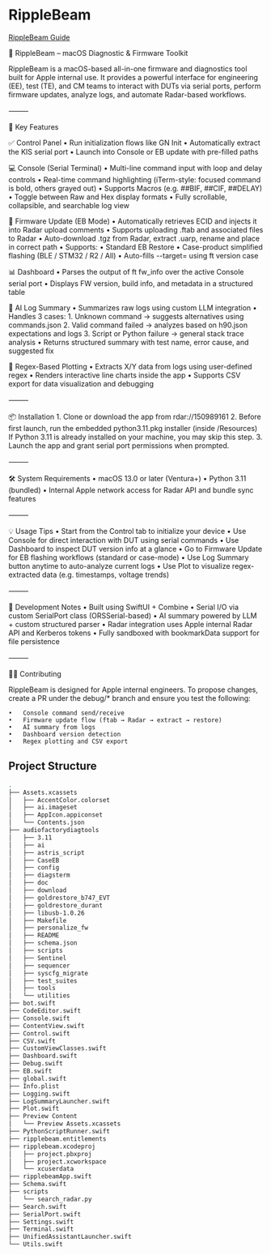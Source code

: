 #  RippleBeam
[RippleBeam Guide](https://confluence.sd.apple.com/display/AFD/RippleBeam)

📡 RippleBeam – macOS Diagnostic & Firmware Toolkit

RippleBeam is a macOS-based all-in-one firmware and diagnostics tool built for Apple internal use. It provides a powerful interface for engineering (EE), test (TE), and CM teams to interact with DUTs via serial ports, perform firmware updates, analyze logs, and automate Radar-based workflows.

⸻

🧩 Key Features

✅ Control Panel
	•	Run initialization flows like GN Init
	•	Automatically extract the KIS serial port
	•	Launch into Console or EB update with pre-filled paths

💻 Console (Serial Terminal)
	•	Multi-line command input with loop and delay controls
	•	Real-time command highlighting (iTerm-style: focused command is bold, others grayed out)
	•	Supports Macros (e.g. ##BIF, ##CIF, ##DELAY)
	•	Toggle between Raw and Hex display formats
	•	Fully scrollable, collapsible, and searchable log view

🔧 Firmware Update (EB Mode)
	•	Automatically retrieves ECID and injects it into Radar upload comments
	•	Supports uploading .ftab and associated files to Radar
	•	Auto-download .tgz from Radar, extract .uarp, rename and place in correct path
	•	Supports:
	•	Standard EB Restore
	•	Case-product simplified flashing (BLE / STM32 / R2 / All)
	•	Auto-fills --target= using ft version case

📊 Dashboard
	•	Parses the output of ft fw_info over the active Console serial port
	•	Displays FW version, build info, and metadata in a structured table

🤖 AI Log Summary
	•	Summarizes raw logs using custom LLM integration
	•	Handles 3 cases:
	1.	Unknown command → suggests alternatives using commands.json
	2.	Valid command failed → analyzes based on h90.json expectations and logs
	3.	Script or Python failure → general stack trace analysis
	•	Returns structured summary with test name, error cause, and suggested fix

📁 Regex-Based Plotting
	•	Extracts X/Y data from logs using user-defined regex
	•	Renders interactive line charts inside the app
	•	Supports CSV export for data visualization and debugging

⸻

📦 Installation
	1.	Clone or download the app from rdar://150989161
	2.	Before first launch, run the embedded python3.11.pkg installer (inside /Resources)
    If Python 3.11 is already installed on your machine, you may skip this step.
	3.	Launch the app and grant serial port permissions when prompted.

⸻

🛠 System Requirements
	•	macOS 13.0 or later (Ventura+)
	•	Python 3.11 (bundled)
	•	Internal Apple network access for Radar API and bundle sync features

⸻

💡 Usage Tips
	•	Start from the Control tab to initialize your device
	•	Use Console for direct interaction with DUT using serial commands
	•	Use Dashboard to inspect DUT version info at a glance
	•	Go to Firmware Update for EB flashing workflows (standard or case-mode)
	•	Use Log Summary button anytime to auto-analyze current logs
	•	Use Plot to visualize regex-extracted data (e.g. timestamps, voltage trends)
 
⸻

🧪 Development Notes
	•	Built using SwiftUI + Combine
	•	Serial I/O via custom SerialPort class (ORSSerial-based)
	•	AI summary powered by LLM + custom structured parser
	•	Radar integration uses Apple internal Radar API and Kerberos tokens
	•	Fully sandboxed with bookmarkData support for file persistence

⸻

🧑‍💻 Contributing

RippleBeam is designed for Apple internal engineers.
To propose changes, create a PR under the debug/* branch and ensure you test the following:

	•	Console command send/receive
	•	Firmware update flow (ftab → Radar → extract → restore)
	•	AI summary from logs
	•	Dashboard version detection
	•	Regex plotting and CSV export

    
## Project Structure

```bash
.
├── Assets.xcassets
│   ├── AccentColor.colorset
│   ├── ai.imageset
│   ├── AppIcon.appiconset
│   └── Contents.json
├── audiofactorydiagtools
│   ├── 3.11
│   ├── ai
│   ├── astris_script
│   ├── CaseEB
│   ├── config
│   ├── diagsterm
│   ├── doc
│   ├── download
│   ├── goldrestore_b747_EVT
│   ├── goldrestore_durant
│   ├── libusb-1.0.26
│   ├── Makefile
│   ├── personalize_fw
│   ├── README
│   ├── schema.json
│   ├── scripts
│   ├── Sentinel
│   ├── sequencer
│   ├── syscfg_migrate
│   ├── test_suites
│   ├── tools
│   └── utilities
├── bot.swift
├── CodeEditor.swift
├── Console.swift
├── ContentView.swift
├── Control.swift
├── CSV.swift
├── CustomViewClasses.swift
├── Dashboard.swift
├── Debug.swift
├── EB.swift
├── global.swift
├── Info.plist
├── Logging.swift
├── LogSummaryLauncher.swift
├── Plot.swift
├── Preview Content
│   └── Preview Assets.xcassets
├── PythonScriptRunner.swift
├── ripplebeam.entitlements
├── ripplebeam.xcodeproj
│   ├── project.pbxproj
│   ├── project.xcworkspace
│   └── xcuserdata
├── ripplebeamApp.swift
├── Schema.swift
├── scripts
│   └── search_radar.py
├── Search.swift
├── SerialPort.swift
├── Settings.swift
├── Terminal.swift
├── UnifiedAssistantLauncher.swift
└── Utils.swift